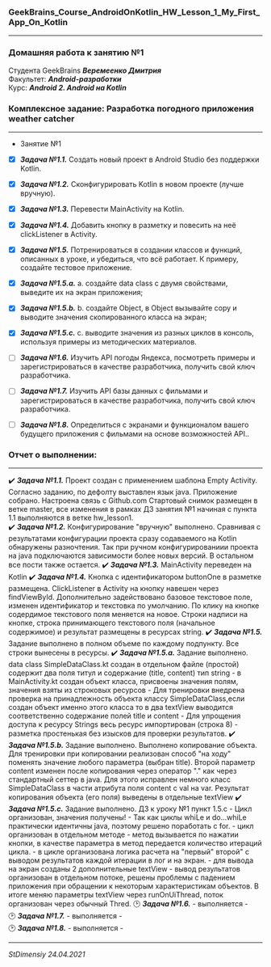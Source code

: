 ### GeekBrains_Course_AndroidOnKotlin_HW_Lesson_1_My_First_App_On_Kotlin
---
### Домашняя работа к занятию №1
Студента GeekBrains ***Веремеенко Дмитрия***    
Факультет: ***Android-разработки***    
Курс: ***Android 2. Android на Kotlin***    
### Комплексное задание: Разработка погодного приложения weather catcher
---
- Занятие №1
- [X] ***Задача №1.1.***	Создать новый проект в Android Studio без поддержки Kotlin.
- [X] ***Задача №1.2.***	Сконфигурировать Kotlin в новом проекте (лучше вручную).
- [X] ***Задача №1.3.***	Перевести MainActivity на Kotlin.
- [X] ***Задача №1.4.***	Добавить кнопку в разметку и повесить на неё clickListener в Activity.
- [X] ***Задача №1.5.***	Потренироваться в создании классов и функций, описанных в уроке, и убедиться, что всё работает. К примеру, создайте тестовое приложение.
- [X] ***Задача №1.5.a.***	a.	создайте data class с двумя свойствами, выведите их на экран приложения;
- [X] ***Задача №1.5.b.***	b.	создайте Object, в Object вызывайте copy и выводите значения скопированного класса на экран;
- [X] ***Задача №1.5.c.***	c.	выводите значения из разных циклов в консоль, используя примеры из методических материалов.
- [ ] ***Задача №1.6.***	Изучить API погоды Яндекса, посмотреть примеры и зарегистрироваться в качестве разработчика, получить свой ключ разработчика.
- [ ] ***Задача №1.7.***	Изучить API базы данных с фильмами и зарегистрироваться в качестве разработчика, получить свой ключ разработчика.
- [ ] ***Задача №1.8.***	Определиться с экранами и функционалом вашего будущего приложения с фильмами на основе возможностей API..


### Отчет о выполнении:
---    
:heavy_check_mark: ***Задача №1.1.*** Проект создан с применением шаблона Empty Activity. Согласно заданию, по
 дефолту выставлен язык java. Приложение собрано. Настроена связь с Github.com Стартовый снимок размещен
 в ветке master, все изменения в рамках ДЗ занятия №1 начиная с пункта 1.1 выполняются в ветке hw_lesson1.    
:heavy_check_mark: ***Задача №1.2.*** Конфигурирование "вручную" выполнено. Сравнивая с результатами конфигурации проекта
 сразу содаваемого на Kotlin обнаружены разночтения. Так при ручном конфигурированиии проекта на java подключаются
  зависимости более новых версий. В остальном все пости также остается.
:heavy_check_mark: ***Задача №1.3.*** MainActivity переведен на Kotlin
:heavy_check_mark: ***Задача №1.4.***	Кнопка с идентификатором buttonOne в разметке размещена.
 СlickListener в Activity на кнопку навешен через findViewById. Дополнительно задействовано базовое
 текстовое поле, изменен идентификатор и текстовка по умолчанию. По клику на кнопке содердимое текстового поля
 меняется на новое. Строки надписи на кнопке, строка принимающего текстового поля (начальное содержимое)
 и результат размещены в ресурсах string.
:heavy_check_mark: ***Задача №1.5.*** Задание выполнено в полном объеме по каждому подпункту. Все строки вынесены в ресурсы.
:heavy_check_mark: ***Задача №1.5.a.*** Задание выполнено. data class SimpleDataClass.kt создан в отдельном файле (простой) содержит два поля титул и содержание (title, content) тип string
                                                           - в MainActivity.kt создан объект класса, присвоены значения полям, значения взяты из строковых ресурсов
                                                           - Для тренировки внедрена проверка на принадлежность объекта классу SimpleDataClass,если создан объект именно этого класса то в два textView выводится соответственно содержание полей title и content
                                                           - Для упрощения доступа к ресурсу Strings весь ресурс импортирован (строка 8)
                                                           - разметка простенькая без изысков для проверки результатов.
:heavy_check_mark: ***Задача №1.5.b.*** Задание выполнено. Выполнено копирование объекта.
Для тренировки при копировании реализован способ "на ходу" поменять значение любого параметра
(выбран title). Второй параметр content изменен после копирования через оператор "." как через
стандартный сеттер в java. Для этого исправлен немного класс SimpleDataClass в части атрибута
поля content  с val на var. Результат копирования объекта (его поля) выведены в отдельные textView
:heavy_check_mark: ***Задача №1.5.c.*** Задание выполнено. ДЗ к уроку №1 пункт 1.5.с - Цикл организован, значения получены!
                                                           - Так как циклы whiLe и do...whiLe практически идентичны java, поэтому решено поработать с for.
                                                           - цикл организован в отдельном методе
                                                           - метод вызывается по нажатии кнопки, в качестве параметра в метод передается количество итераций цикла.
                                                           - в цикле организована логика расчета на "первый" второй" с выводом результатов каждой итерации в лог и на экран.
                                                           - для вывода на экран созданы 2 дополнительные textView
                                                           - вывод результатов организован в отдельном потоке, решены проблемы с падением приложения при обращении к некоторым характеристикам объектов. В итоге меняю параметры textView через runOnUiThread, поток организован через обычный Thred.
:clock2: ***Задача №1.6.***	- выполняется -            
:clock2: ***Задача №1.7.***	- выполняется -    
:clock2: ***Задача №1.8.***	- выполняется -        

---   

*StDimensiy 24.04.2021*
